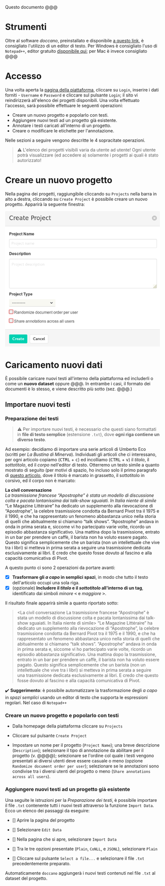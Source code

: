 Questo documento @@@

# Strumenti

Oltre al software *doccano*, preinstallato e disponibile [a questo link](), è consigliato l'utilizzo di un editor di testo. Per Windows è consigliato l'uso di `Notepad++`, editor gratuito [disponibile qui](https://notepad-plus-plus.org/downloads/); per Mac è invece consigliato @@@

# Accesso

Una volta aperta la [pagina della piattaforma](), cliccare su `Login`, inserire i dati forniti - `Username` e `Password` e cliccare sul pulsante `Login`; il sito vi reindirizzerà all'elenco dei progetti disponibili. Una volta effettuato l'accesso, sarà possibile effettuare le seguenti operazioni:

- Creare un nuovo progetto e popolarlo con testi.
- Aggiungere nuovi testi ad un progetto già esistente.
- Annotare i testi caricati all'interno di un progetto.
- Creare o modificare le etichette per l'annotazione.

Nelle sezioni a seguire vengono descritte le 4 sopracitate operazioni.

> :warning: L'elenco dei progetti visibili varia da utente ad utente! Ogni utente potrà visualizzare (ed accedere a) solamente i progetti ai quali è stato autorizzato!  

# Creare un nuovo progetto

Nella pagina dei progetti, raggiungibile cliccando su `Projects` nella barra in alto a destra, cliccando su `Create Project` è possibile creare un nuovo progetto. Apparirà la seguente finestra:

![](images/createproject_window.png)





# Caricamento nuovi dati

È possibile caricare nuovi testi all'interno della piattaforma ed includerli o come un **nuovo dataset** oppure @@@. In entrambe i casi, il formato dei documenti è lo stesso, e viene descritto più sotto (sez. @@@.)

## Importare nuovi testi

### Preparazione dei testi

> :warning: Per importare nuovi testi, è necessario che questi siano formattati in **file di testo semplice** (estensione `.txt`), dove **ogni riga contiene un diverso testo**.

Ad esempio: decidiamo di importare una serie articoli di Umberto Eco (scritti per *La Bustina di Minerva*). Individuati gli articoli che ci interessano, per ogni articolo copiamo (<kbd>CTRL</kbd> + <kbd>c</kbd>) ed incolliamo (<kbd>CTRL</kbd> + <kbd>v</kbd>) il *titolo*, il *sottotitolo*, ed il *corpo* nell'editor di testo. Otterremo un testo simile a quanto mostrato di seguito (per motivi di spazio, ho incluso solo il primo paragrafo di [questo articolo](https://espresso.repubblica.it/opinioni/la-bustina-di-minerva/2015/12/22/news/la-civil-conversazione-1.244548), dove il titolo è marcato in grassetto, il sottotitolo in corsivo, ed il corpo non è marcato:

**La civil conversazione**  
*La trasmissione francese “Apostrophe” è stata un modello di discussione colta e pacata lontanissima dai talk-show sguaiati. In Italia niente di simile*  
“Le Magazine Littéraire” ha dedicato un supplemento alla rievocazione di “Apostrophe”, la celebre trasmissione condotta da Bernard Pivot tra il 1975 e il 1990, e che ha rappresentato un fenomeno abbastanza unico nella storia di quelli che abitualmente si chiamano “talk shows”. “Apostrophe” andava in onda in prima serata e, siccome vi ho partecipato varie volte, ricordo un episodio abbastanza significativo. Una mattina dopo la trasmissione, entrato in un bar per prendere un caffè, il barista non ha voluto essere pagato. Questo significa semplicemente che un barista (non un intellettuale che vive tra i libri) si metteva in prima serata a seguire una trasmissione dedicata esclusivamente ai libri. E credo che questo fosse dovuto al fascino e alla capacità comunicativa di Pivot.

A questo punto ci sono 2 operazioni da portare avanti:

- [x] **Trasformare gli *a capo* in semplici spazi**, in modo che tutto il testo dell'articolo occupi una sola riga.
- [x] (opzionale) **Includere il *titolo* e il *sottotitolo* all'interno di un tag**, identificato dai simboli *minore*  <kbd><</kbd> e *maggiore*  <kbd>></kbd>.

Il risultato finale apparirà simile a quanto riportato sotto:

> <La civil conversazione La trasmissione francese “Apostrophe” è stata un modello di discussione colta e pacata lontanissima dai talk-show sguaiati. In Italia niente di simile> “Le Magazine Littéraire” ha dedicato un supplemento alla rievocazione di “Apostrophe”, la celebre trasmissione condotta da Bernard Pivot tra il 1975 e il 1990, e che ha rappresentato un fenomeno abbastanza unico nella storia di quelli che abitualmente si chiamano “talk shows”. “Apostrophe” andava in onda in prima serata e, siccome vi ho partecipato varie volte, ricordo un episodio abbastanza significativo. Una mattina dopo la trasmissione, entrato in un bar per prendere un caffè, il barista non ha voluto essere pagato. Questo significa semplicemente che un barista (non un intellettuale che vive tra i libri) si metteva in prima serata a seguire una trasmissione dedicata esclusivamente ai libri. E credo che questo fosse dovuto al fascino e alla capacità comunicativa di Pivot.

:heavy_check_mark:  **Suggerimento**: è possibile automatizzare la trasformazione degli *a capo* in *spazi semplici* usando un editor di testo che supporta le espressioni regolari. Nel caso di `Notepad++`

### Creare un nuovo progetto e popolarlo con testi

- Dalla homepage della piattaforma cliccare su `Projects`

- Cliccare sul pulsante `Create Project`

- Impostare un nome per il progetto (`Project Name`); una breve descrizione (`Description`); selezionare il tipo di annotazione da abilitare per il progetto (v. @@@@); selezionare se l'ordine col quale i testi vengono presentati ai diversi utenti deve essere casuale o meno (opzione `Randomize document order per user`); selezionare se le annotazioni sono condivise tra i diversi utenti del progetto o meno (`Share annotations across all users`).

### Aggiungere nuovi testi ad un progetto già esistente

Una seguite le istruzioni per la *Preparazione dei testi*, è possibile importare il file `.txt` contenente tutti i nuovi testi attraverso la funzione `Import Data`.  Ecco un elenco dei passaggi da eseguire:

- [] Aprire la pagina del progetto

- [] Selezionare `Edit Data`

- [] Nella pagina che si apre, selezionare `Import Data`

- [] Tra le tre opzioni presentate (`Plain`, `CoNLL`, e `JSONL`), selezionare `Plain`

- [] Cliccare sul pulsante `Select a file...` e selezionare il file `.txt` precedentemente preparato.

Automaticamente `doccano` aggiungerà i nuovi testi contenuti nel file `.txt` al dataset del progetto.
